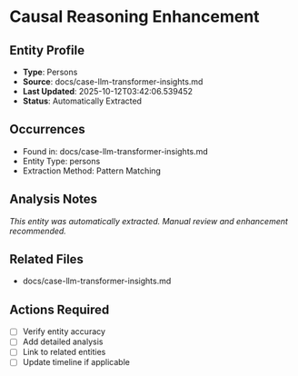 # Causal Reasoning Enhancement

## Entity Profile
- **Type**: Persons
- **Source**: docs/case-llm-transformer-insights.md
- **Last Updated**: 2025-10-12T03:42:06.539452
- **Status**: Automatically Extracted

## Occurrences
- Found in: docs/case-llm-transformer-insights.md
- Entity Type: persons
- Extraction Method: Pattern Matching

## Analysis Notes
*This entity was automatically extracted. Manual review and enhancement recommended.*

## Related Files
- docs/case-llm-transformer-insights.md

## Actions Required
- [ ] Verify entity accuracy
- [ ] Add detailed analysis
- [ ] Link to related entities
- [ ] Update timeline if applicable
